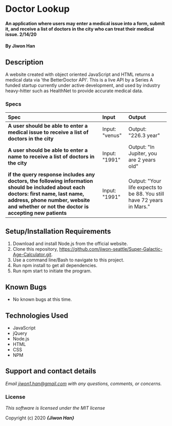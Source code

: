 # Doctor Lookup

#### An application where users may enter a medical issue into a form, submit it, and receive a list of doctors in the city who can treat their medical issue. 2/14/20

#### By **Jiwon Han**

## Description

A website created with object oriented JavaScript and HTML returns a medical data via 'the BetterDoctor API'. This is a live API by a Series A funded startup currently under active development, and used by industry heavy-hitter such as HealthNet to provide accurate medical data.


### Specs
| Spec | Input | Output |
| :-------------     | :------------- | :------------- |
| **A user should be able to enter a medical issue to receive a list of doctors in the city** | Input: "venus" | Output: "226.3 year" |
| **A user should be able to enter a name to receive a list of doctors in the city** | Input: "1991"  | Output: "In Jupiter, you are 2 years old" |
| **if the query response includes any doctors, the following information should be included about each doctors: first name, last name, address, phone number, website and whether or not the doctor is accepting new patients**| Input: "1991" | Output: "Your life expects to be 88. You still have 72 years in Mars." |

## Setup/Installation Requirements

1. Download and install Node.js from the official website.
2. Clone this repository, https://github.com/jiwon-seattle/Super-Galactic-Age-Calculator.git.
3. Use a command line/Bash to navigate to this project.
4. Run npm install to get all dependencies.
5. Run npm start to initiate the program.

## Known Bugs
* No known bugs at this time.

## Technologies Used
* JavaScript
* jQuery
* Node.js
* HTML
* CSS
* NPM

## Support and contact details

_Email jiwon1.han@gmail.com with any questions, comments, or concerns._

### License

*This software is licensed under the MIT license*

Copyright (c) 2020 **_{Jiwon Han}_**
